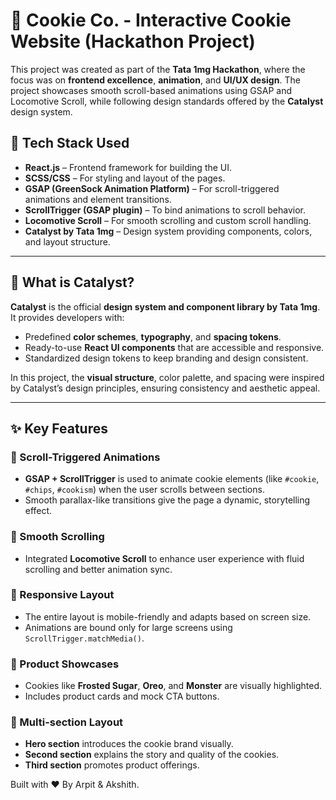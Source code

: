# 🍪 Cookie Co. - Interactive Cookie Website (Hackathon Project)

This project was created as part of the **Tata 1mg Hackathon**, where the focus was on **frontend excellence**, **animation**, and **UI/UX design**. The project showcases smooth scroll-based animations using GSAP and Locomotive Scroll, while following design standards offered by the **Catalyst** design system.



## 🚀 Tech Stack Used

- **React.js** – Frontend framework for building the UI.
- **SCSS/CSS** – For styling and layout of the pages.
- **GSAP (GreenSock Animation Platform)** – For scroll-triggered animations and element transitions.
- **ScrollTrigger (GSAP plugin)** – To bind animations to scroll behavior.
- **Locomotive Scroll** – For smooth scrolling and custom scroll handling.
- **Catalyst by Tata 1mg** – Design system providing components, colors, and layout structure.

---



## 🧪 What is Catalyst?

**Catalyst** is the official **design system and component library by Tata 1mg**. It provides developers with:

- Predefined **color schemes**, **typography**, and **spacing tokens**.
- Ready-to-use **React UI components** that are accessible and responsive.
- Standardized design tokens to keep branding and design consistent.

In this project, the **visual structure**, color palette, and spacing were inspired by Catalyst’s design principles, ensuring consistency and aesthetic appeal.

---



## ✨ Key Features
### 🔁 Scroll-Triggered Animations
- **GSAP + ScrollTrigger** is used to animate cookie elements (like `#cookie`, `#chips`, `#cookism`) when the user scrolls between sections.
- Smooth parallax-like transitions give the page a dynamic, storytelling effect.

### 🎢 Smooth Scrolling
- Integrated **Locomotive Scroll** to enhance user experience with fluid scrolling and better animation sync.

### 📱 Responsive Layout
- The entire layout is mobile-friendly and adapts based on screen size.
- Animations are bound only for large screens using `ScrollTrigger.matchMedia()`.

### 🍫 Product Showcases
- Cookies like **Frosted Sugar**, **Oreo**, and **Monster** are visually highlighted.
- Includes product cards and mock CTA buttons.

### 🧁 Multi-section Layout
- **Hero section** introduces the cookie brand visually.
- **Second section** explains the story and quality of the cookies.
- **Third section** promotes product offerings.



Built with ❤️ By Arpit & Akshith.

